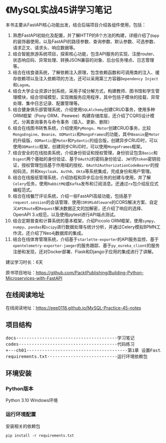 # 《MySQL实战45讲学习笔记

本书主要从FastAPI核心功能出发，结合后端项目介绍各组件使用，包括： 
1. 熟悉FastAPI初始化及配置，并了解HTTP的8个方法的构建，详细介绍了`@app`的装饰器使用，以及FastAPI的路径参数、查询参数、默认参数、可选参数、请求正文、请求头、响应数据等。
2. 结合智能旅游系统项目，探索核心功能，包含API服务的实现、注册router、状态响应码、异常处理、转换JSON兼容的对象、后台任务埋点、日志管理等。
3. 结合在线食谱系统，了解依赖注入原理，包含依赖函数和可调用类的注入、缓存依赖项以及注入依赖项的方法，还可以采用第三方容器`Dependency Inject`和`Lagom`。
4. 结合大学企业资源计划系统，采用子域分解方式，构建教师、图书馆和学生管理模块，结合领域模型，实现微服务应用程序，其中包括子模块的挂载、异常处理、集中日志记录、配置管理等。
5. 结合健身俱乐部管理系统，介绍使用`SQLAlchemy`创建CRUD事务，使用多种ORM框架（Pony ORM、Peewee）构建存储库层，还介绍了CQRS设计模式，分离查询事务与命令事务（插入、更新、删除）
6. 结合在线图书转售系统，介绍使用`PyMongo`、`Motor`创建CRUD事务，比较`MongoEngine`、`Beanie`、`ODMantic`和`MongoFrames`的功能，其中`Beanie`是`Motor`的升级版，`ODMantic`是`Motor`和`Pydantic`的组合版，创建异步CRUD时，可以使用`ODMantic`框架，创建同步CRUD时，可以使用`MongoFrames`框架。
7. 结合安全的在线拍卖系统，介绍身份验证和授权管理，身份验证包含`Basic`和`Digest`两个基础的身份验证、基于`OAuth2`的密码身份验证、`JWT`的`token`密钥验证，授权管理包括基于作用域的授权、`OAuth2AuthorizationCodeBearer`的授权码流，并和`Keycloak`、`Auth0`、`Okta`等系统集成，完成身份和用户管理。
8. 结合在线报纸管理系统，介绍协程和异步后台任务的创建与使用，并了解`Celery`任务，使用`RabbitMQ`或`Kafka`发布和订阅消息。还通过`rx`包介绍反应式编程范式。
9. 结合在线餐厅评论系统，介绍一些FastAPI高级功能，包括基于`request.session`的会话管理、使用`CORSMiddleware`的CORS解决方案、自定义`APIRoute`和`Request`解决数据正文的加解密，还介绍了响应的选择、OpenAPI 3.x规范，以及使用pytest进行API端点测试。
10. 结合定期普查和计算系统的基本框架，介绍Piccolo ORM框架，使用`sympy`、`numpy`、`pandas`和`scipy`进行数据处理与统计分析，并通过Celery模拟BPMN工作流，还介绍了Neo4j数据库的集成。
11. 结合在线体育管理系统，介绍基于`starlette-exporter`的API服务监控、基于`opentelemetry-exporter-jaeger`的服务跟踪、基于`py_eureka_client`的服务注册和发现，还对Docker部署、Flask和Django子应用的集成进行了讲解。

建议学习时长：6天

原书项目地址：https://github.com/PacktPublishing/Building-Python-Microservices-with-FastAPI

## 在线阅读地址
在线阅读地址：https://eee0118.github.io/MySQL-Practice-45-notes

## 项目结构
<pre>
docs---------------------------------------学习笔记
codes--------------------------------------代码练习
+---ch01---------------------------------------第1章 设置FastAPI
requirements.txt---------------------------运行环境依赖包
</pre>

## 环境安装
### Python版本
Python 3.10 Windows环境

### 运行环境配置
安装相关的依赖包
```shell
pip install -r requirements.txt
```